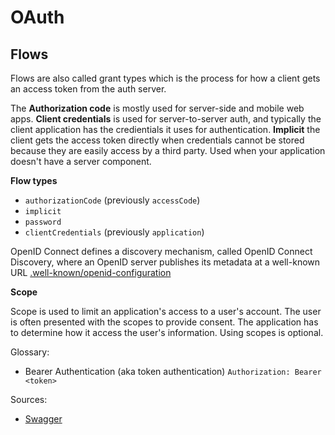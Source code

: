 # OAuth

## Flows

Flows are also called grant types which is the process for how a client gets an access token from the auth server. 

The **Authorization code** is mostly used for server-side and mobile web apps. **Client credentials** is used for server-to-server auth, and typically the client application has the credientials it uses for authentication. **Implicit** the client gets the access token directly when credentials cannot be stored because they are easily access by a third party. Used when your application doesn't have a server component.



**Flow types**

- `authorizationCode` (previously `accessCode`)
- `implicit`
- `password`
- `clientCredentials` (previously `application`)


OpenID Connect defines a discovery mechanism, called OpenID Connect Discovery, where an OpenID server publishes its metadata at a well-known URL [.well-known/openid-configuration](https://auth0.auth0.com/.well-known/openid-configuration)


**Scope**

Scope is used to limit an application's access to a user's account. The user is often presented with the scopes to provide consent. The application has to determine how it access the user's information. Using scopes is optional. 


Glossary:

- Bearer Authentication (aka token authentication) `Authorization: Bearer <token>`


Sources:
 - [Swagger](https://swagger.io/docs/specification/authentication/)
